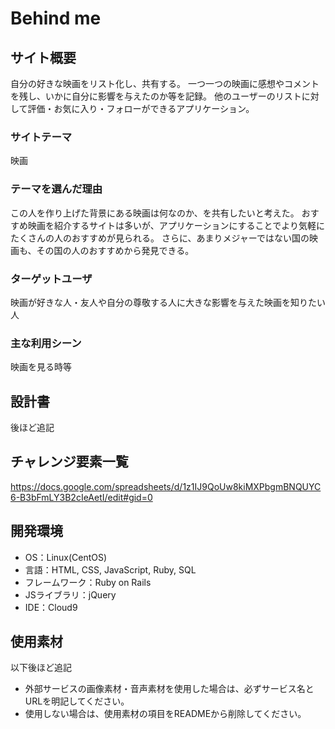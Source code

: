# Behind me

## サイト概要
自分の好きな映画をリスト化し、共有する。
一つ一つの映画に感想やコメントを残し、いかに自分に影響を与えたのか等を記録。
他のユーザーのリストに対して評価・お気に入り・フォローができるアプリケーション。

### サイトテーマ
映画

### テーマを選んだ理由
この人を作り上げた背景にある映画は何なのか、を共有したいと考えた。
おすすめ映画を紹介するサイトは多いが、アプリケーションにすることでより気軽にたくさんの人のおすすめが見られる。
さらに、あまりメジャーではない国の映画も、その国の人のおすすめから発見できる。

### ターゲットユーザ
映画が好きな人・友人や自分の尊敬する人に大きな影響を与えた映画を知りたい人

### 主な利用シーン
映画を見る時等

## 設計書
後ほど追記

## チャレンジ要素一覧
https://docs.google.com/spreadsheets/d/1z1IJ9QoUw8kiMXPbgmBNQUYC6-B3bFmLY3B2cIeAetI/edit#gid=0

## 開発環境
- OS：Linux(CentOS)
- 言語：HTML, CSS, JavaScript, Ruby, SQL
- フレームワーク：Ruby on Rails
- JSライブラリ：jQuery
- IDE：Cloud9

## 使用素材
以下後ほど追記
- 外部サービスの画像素材・音声素材を使用した場合は、必ずサービス名とURLを明記してください。
- 使用しない場合は、使用素材の項目をREADMEから削除してください。

